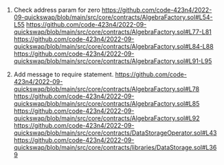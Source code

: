 1.	Check address param for zero
https://github.com/code-423n4/2022-09-quickswap/blob/main/src/core/contracts/AlgebraFactory.sol#L54-L55 
https://github.com/code-423n4/2022-09-quickswap/blob/main/src/core/contracts/AlgebraFactory.sol#L77-L81
https://github.com/code-423n4/2022-09-quickswap/blob/main/src/core/contracts/AlgebraFactory.sol#L84-L88
https://github.com/code-423n4/2022-09-quickswap/blob/main/src/core/contracts/AlgebraFactory.sol#L91-L95

2.	Add message to require statement.
https://github.com/code-423n4/2022-09-quickswap/blob/main/src/core/contracts/AlgebraFactory.sol#L78
https://github.com/code-423n4/2022-09-quickswap/blob/main/src/core/contracts/AlgebraFactory.sol#L85
https://github.com/code-423n4/2022-09-quickswap/blob/main/src/core/contracts/AlgebraFactory.sol#L92
https://github.com/code-423n4/2022-09-quickswap/blob/main/src/core/contracts/DataStorageOperator.sol#L43
https://github.com/code-423n4/2022-09-quickswap/blob/main/src/core/contracts/libraries/DataStorage.sol#L369
